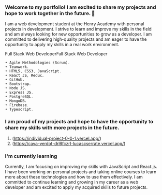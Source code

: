 ### Welcome to my portfolio! I am excited to share my projects and hope to work together in the future. 👋

I am a web development student at the Henry Academy with personal projects in development. I strive to learn and improve my skills in the field and am always looking for new opportunities to grow as a developer. I am committed to delivering high-quality projects and am eager to have the opportunity to apply my skills in a real work environment.

Full Stack Web DeveloperFull Stack Web Developer
```
• Agile Methodologies (Scrum). 
• Teamwork.
• HTML5, CSS3, JavaScript. 
• React JS, Redux. 
• GitHub. 
• Bootstrap. 
• Node JS. 
• Express JS. 
• PostgreSQL. 
• MongoDB.
• Firebase.
• Typescript.
```
### I am proud of my projects and hope to have the opportunity to share my skills with more projects in the future.
1. (https://individual-project-0-0-1.vercel.app/)
2. (https://cava-verdot-drl6fczrl-lucascserrate.vercel.app/)

### I'm currently learning

Currently, I am focusing on improving my skills with JavaScript and React.js. I have been working on personal projects and taking online courses to learn more about these technologies and how to use them effectively. I am committed to continue learning and growing in my career as a web developer and am excited to apply my acquired skills to future projects.

<!--
**MiguelMateoCollado/MiguelMateoCollado** is a ✨ _special_ ✨ repository because its `README.md` (this file) appears on your GitHub profile.

Here are some ideas to get you started:

- 🔭 I’m currently working on ...
- 🌱 I’m currently learning ...
- 👯 I’m looking to collaborate on ...
- 🤔 I’m looking for help with ...
- 💬 Ask me about ...
- 📫 How to reach me: ...
- 😄 Pronouns: ...
- ⚡ Fun fact: ...
-->
